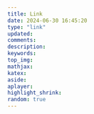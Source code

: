 ```yaml
---
title: Link
date: 2024-06-30 16:45:20
type: "link"
updated:
comments:
description:
keywords:
top_img:
mathjax:
katex:
aside:
aplayer:
highlight_shrink:
random: true
---
```


